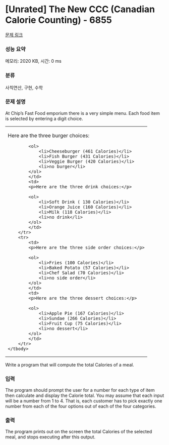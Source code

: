 # [Unrated] The New CCC (Canadian Calorie Counting) - 6855 

[문제 링크](https://www.acmicpc.net/problem/6855) 

### 성능 요약

메모리: 2020 KB, 시간: 0 ms

### 분류

사칙연산, 구현, 수학

### 문제 설명

<p>At Chip’s Fast Food emporium there is a very simple menu. Each food item is selected by entering a digit choice.</p>

<table class="table table-bordered">
	<tbody>
		<tr>
			<td>
			<p>Here are the three burger choices:</p>

			<ol>
				<li>Cheeseburger (461 Calories)</li>
				<li>Fish Burger (431 Calories)</li>
				<li>Veggie Burger (420 Calories)</li>
				<li>no burger</li>
			</ol>
			</td>
			<td>
			<p>Here are the three drink choices:</p>

			<ol>
				<li>Soft Drink ( 130 Calories)</li>
				<li>Orange Juice (160 Calories)</li>
				<li>Milk (118 Calories)</li>
				<li>no drink</li>
			</ol>
			</td>
		</tr>
		<tr>
			<td>
			<p>Here are the three side order choices:</p>

			<ol>
				<li>Fries (100 Calories)</li>
				<li>Baked Potato (57 Calories)</li>
				<li>Chef Salad (70 Calories)</li>
				<li>no side order</li>
			</ol>
			</td>
			<td>
			<p>Here are the three dessert choices:</p>

			<ol>
				<li>Apple Pie (167 Calories)</li>
				<li>Sundae (266 Calories)</li>
				<li>Fruit Cup (75 Calories)</li>
				<li>no dessert</li>
			</ol>
			</td>
		</tr>
	</tbody>
</table>

<p>Write a program that will compute the total Calories of a meal.</p>

### 입력 

 <p>The program should prompt the user for a number for each type of item then calculate and display the Calorie total. You may assume that each input will be a number from 1 to 4. That is, each customer has to pick exactly one number from each of the four options out of each of the four categories.</p>

### 출력 

 <p>The program prints out on the screen the total Calories of the selected meal, and stops executing after this output.</p>

